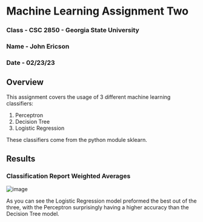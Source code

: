 # Machine Learning Assignment Two

### Class - CSC 2850 - Georgia State University
### Name - John Ericson
### Date - 02/23/23


## Overview
This assignment covers the usage of 3 different machine learning classifiers:

1. Perceptron
2. Decision Tree
3. Logistic Regression

These classifiers come from the python module sklearn. 

## Results

### Classification Report Weighted Averages
![image](https://user-images.githubusercontent.com/62311229/221058425-04b8896a-736f-4e7d-8c9c-2540189185cb.png)

As you can see the Logistic Regression model preformed the best out of the three, with the Perceptron surprisingly having a higher accuracy than the Decision Tree model. 
